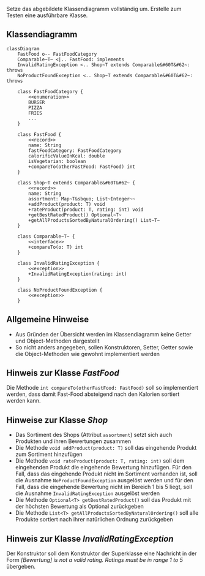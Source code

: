 Setze das abgebildete Klassendiagramm vollständig um. Erstelle zum Testen eine
ausführbare Klasse.

## Klassendiagramm

```mermaid
classDiagram
    FastFood o-- FastFoodCategory
    Comparable~T~ <|.. FastFood: implements
    InvalidRatingException <.. Shop~T extends Comparable&#60T&#62~: throws
    NoProductFoundException <.. Shop~T extends Comparable&#60T&#62~: throws

    class FastFoodCategory {
        <<enumeration>>
        BURGER
        PIZZA
        FRIES
        ...
    }

    class FastFood {
        <<record>>
        name: String
        fastFoodCategory: FastFoodCategory
        calorificValueInKcal: double
        isVegetarian: boolean
        +compareTo(otherFastFood: FastFood) int
    }

    class Shop~T extends Comparable&#60T&#62~ {
        <<record>>
        name: String
        assortment: Map~T&sbquo; List~Integer~~
        +addProduct(product: T) void
        +rateProduct(product: T, rating: int) void
        +getBestRatedProduct() Optional~T~
        +getAllProductsSortedByNaturalOrdering() List~T~
    }

    class Comparable~T~ {
        <<interface>>
        +compareTo(o: T) int
    }

    class InvalidRatingException {
        <<exception>>
        +InvalidRatingException(rating: int)
    }

    class NoProductFoundException {
        <<exception>>
    }
```

## Allgemeine Hinweise

- Aus Gründen der Übersicht werden im Klassendiagramm keine Getter und
  Object-Methoden dargestellt
- So nicht anders angegeben, sollen Konstruktoren, Setter, Getter sowie die
  Object-Methoden wie gewohnt implementiert werden

## Hinweis zur Klasse _FastFood_

Die Methode `int compareTo(otherFastFood: FastFood)` soll so implementiert
werden, dass damit Fast-Food absteigend nach den Kalorien sortiert werden kann.

## Hinweise zur Klasse _Shop_

- Das Sortiment des Shops (Attribut `assortment`) setzt sich auch Produkten und
  ihren Bewertungen zusammen
- Die Methode `void addProduct(product: T)` soll das eingehende Produkt zum
  Sortiment hinzufügen
- Die Methode `void rateProduct(product: T, rating: int)` soll dem eingehenden
  Produkt die eingehende Bewertung hinzufügen. Für den Fall, dass das eingehende
  Produkt nicht im Sortiment vorhanden ist, soll die Ausnahme
  `NoProductFoundException` ausgelöst werden und für den Fall, dass die
  eingehende Bewertung nicht im Bereich 1 bis 5 liegt, soll die Ausnahme
  `InvalidRatingException` ausgelöst werden
- Die Methode `Optional<T> getBestRatedProduct()` soll das Produkt mit der
  höchsten Bewertung als Optional zurückgeben
- Die Methode `List<T> getAllProductsSortedByNaturalOrdering()` soll alle
  Produkte sortiert nach ihrer natürlichen Ordnung zurückgeben

## Hinweis zur Klasse _InvalidRatingException_

Der Konstruktor soll dem Konstruktor der Superklasse eine Nachricht in der Form
_[Bewertung] is not a valid rating. Ratings must be in range 1 to 5_ übergeben.
